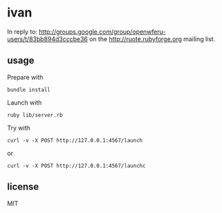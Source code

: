 
# ivan

In reply to: http://groups.google.com/group/openwferu-users/t/83bb894d3cccbe36 on the http://ruote.rubyforge.org mailing list.


## usage

Prepare with

    bundle install

Launch with

    ruby lib/server.rb

Try with

    curl -v -X POST http://127.0.0.1:4567/launch

or

    curl -v -X POST http://127.0.0.1:4567/launchc


## license

MIT

